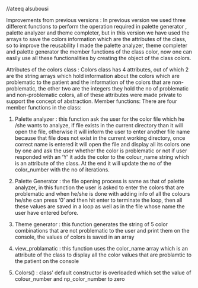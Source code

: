 //ateeq alsubousi

Improvements from previous versions : 
In previous version we used three different functions to perform the operation required in palette generator , palette analyzer and theme completer, but in this version we have used the arrays to save the colors information which are the attributes of the class, so to improve the reusability I made the palette analyzer, theme completer and palette generator the member functions of the class color, now one can easily use all these functionalities by creating the object of the class colors.

Attributes of the colors class :
Colors class has 4 attributes, out of which 2 are the string arrays which hold information about the colors which are problematic to the patient and the information of the colors that are non-problematic, the other two are the integers they hold the no of problematic and non-problematic colors, all of these attributes were made private to support the concept of abstraction.
Member functions:
There are four member functions in the class:

1. Palette analyzer : this function ask the user for the color file which he /she wants to analyze, if file exists in the current directory than it will open the file, otherwise it will inform the user to enter another file name because that file does not exist in the current working directory, once correct name is entered it will open the file and display all its colors one by one and ask the user whether the color is problematic or not if user responded with an ‘Y’ it adds the color to the colour_name string which is an attribute of the class. At the end it will update the no of the color_number with the no of iterations.

2. Palette Generator : the file opening process is same as that of palette analyzer, in this function the user is asked to enter the colors that are problematic and when he/she is done with adding info of all the colours he/she can press ‘0’ and then hit enter to terminate the loop, then all these values are saved in a loop as well as in the file whose name the user have entered before.

3. Theme generator : this function generates the string of 5 color combinations that are not problematic to the user and print them on the console, the values of colors is saved in an array
4. view_problamatic : this function uses the color_name array which is an attribute of the class to display all the color values that are problamtic to the patient on the console

5. Colors() : class’ default constructor is overloaded which set the value of colour_number and np_color_number to zero
